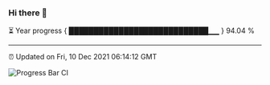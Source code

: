 ### Hi there 👋

⏳ Year progress { ████████████████████████████▁▁ } 94.04 %

---

⏰ Updated on Fri, 10 Dec 2021 06:14:12 GMT

![Progress Bar CI](https://github.com/liununu/liununu/workflows/Progress%20Bar%20CI/badge.svg)
